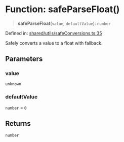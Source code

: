 # Function: safeParseFloat()

> **safeParseFloat**(`value`, `defaultValue`): `number`

Defined in: [shared/utils/safeConversions.ts:35](https://github.com/Nick2bad4u/Uptime-Watcher/blob/3cce0c3b352c8390536ca3c7399ece50a05faf18/shared/utils/safeConversions.ts#L35)

Safely converts a value to a float with fallback.

## Parameters

### value

`unknown`

### defaultValue

`number` = `0`

## Returns

`number`

